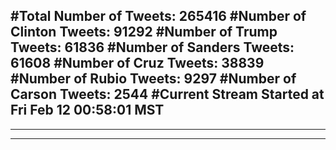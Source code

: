 #Total Number of Tweets: 265416 
#Number of Clinton Tweets: 91292
#Number of Trump Tweets: 61836
#Number of Sanders Tweets: 61608
#Number of Cruz Tweets: 38839
#Number of Rubio Tweets: 9297
#Number of Carson Tweets: 2544
#Current Stream Started at Fri Feb 12 00:58:01 MST
---
---
---
